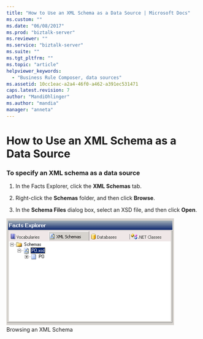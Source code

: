 ```yaml
---
title: "How to Use an XML Schema as a Data Source | Microsoft Docs"
ms.custom: ""
ms.date: "06/08/2017"
ms.prod: "biztalk-server"
ms.reviewer: ""
ms.service: "biztalk-server"
ms.suite: ""
ms.tgt_pltfrm: ""
ms.topic: "article"
helpviewer_keywords: 
  - "Business Rule Composer, data sources"
ms.assetid: 10cc1eac-a2a4-46f0-a462-a391ec531471
caps.latest.revision: 7
author: "MandiOhlinger"
ms.author: "mandia"
manager: "anneta"
---
```

# How to Use an XML Schema as a Data Source
### To specify an XML schema as a data source  
  
1.  In the Facts Explorer, click the **XML Schemas** tab.  
  
2.  Right-click the **Schemas** folder, and then click **Browse**.  
  
3.  In the **Schema Files** dialog box, select an XSD file, and then click **Open**.  
  
 ![Screenshot of facts exlorer dialog.](../core/media/ebiz-bre-factsexplorer-xml.gif "ebiz_bre_factsexplorer_xml")  
Browsing an XML Schema